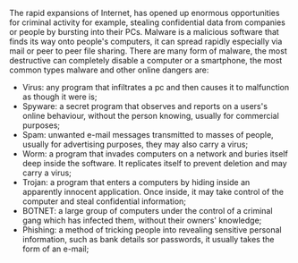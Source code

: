 
The rapid expansions of Internet, has opened up enormous opportunities for criminal activity for example, stealing confidential data from companies or people by bursting into their PCs. 
Malware is a malicious software that finds its way onto people's computers, it can spread rapidly especially via mail or peer to peer file sharing. There are many form of malware, the most destructive can completely disable a computer or a smartphone, the most common types malware and other online dangers are:

- Virus: any program that infiltrates a pc and then causes it to malfunction as though it were is;
- Spyware: a secret program that observes and reports on a users's online behaviour, without the person knowing, usually for commercial purposes;
- Spam: unwanted e-mail messages transmitted to masses of people, usually for advertising purposes, they may also carry a virus;
- Worm: a program that invades computers on a network and buries itself deep inside the software. It replicates itself to prevent deletion and may carry a virus;
- Trojan: a program that enters a computers by hiding inside an apparently innocent application. Once inside, it may take control of the computer and steal confidential information;
- BOTNET: a large group of computers under the control of a criminal gang which has infected them, without their owners' knowledge;
- Phishing: a method of tricking people into revealing sensitive personal information, such as bank details sor passwords, it usually takes the form of an e-mail;